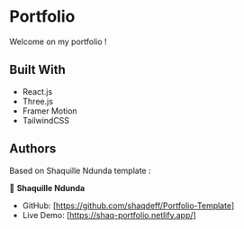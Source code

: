 # Portfolio
Welcome on my portfolio !

## Built With

- React.js
- Three.js
- Framer Motion
- TailwindCSS


## Authors

Based on Shaquille Ndunda template : 

👤 **Shaquille Ndunda**

- GitHub: [https://github.com/shaqdeff/Portfolio-Template]
- Live Demo: [https://shaq-portfolio.netlify.app/]
